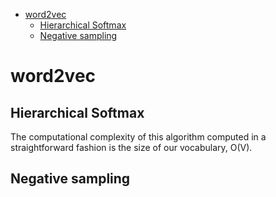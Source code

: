 <!--ts-->
   * [word2vec](#word2vec)
      * [Hierarchical Softmax](#hierarchical-softmax)
      * [Negative sampling](#negative-sampling)

<!-- Added by: gil_diy, at: Fri 11 Mar 2022 10:16:16 IST -->

<!--te-->


# word2vec

## Hierarchical Softmax

The computational complexity of this algorithm computed in a straightforward fashion is the size of our vocabulary, O(V). 


## Negative sampling